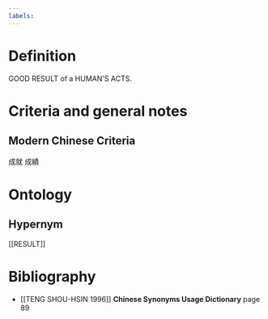 ```yaml
---
labels: 
---
```


# Definition
GOOD RESULT of a HUMAN'S ACTS.
# Criteria and general notes
## Modern Chinese Criteria
成就
成績
# Ontology

## Hypernym
[[RESULT]]
# Bibliography
- [[TENG SHOU-HSIN 1996]]
**Chinese Synonyms Usage Dictionary** page 89
